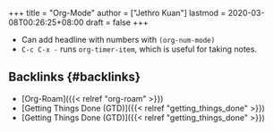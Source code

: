 +++
title = "Org-Mode"
author = ["Jethro Kuan"]
lastmod = 2020-03-08T00:26:25+08:00
draft = false
+++

-   Can add headline with numbers with `(org-num-mode)`
-   `C-c C-x -` runs `org-timer-item`, which is useful for taking notes.


## Backlinks {#backlinks}

-   [Org-Roam]({{< relref "org-roam" >}})
-   [Getting Things Done (GTD)]({{< relref "getting_things_done" >}})
-   [Getting Things Done (GTD)]({{< relref "getting_things_done" >}})
